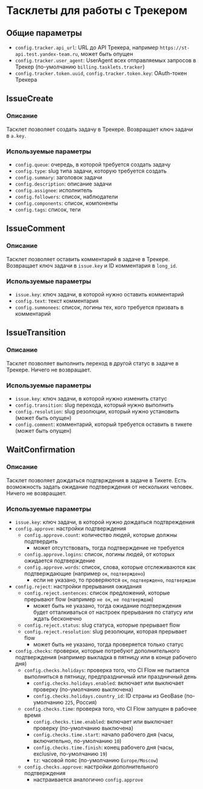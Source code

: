 # Тасклеты для работы с Трекером

## Общие параметры

- `config.tracker.api_url`: URL до API Трекера, например `https://st-api.test.yandex-team.ru`, может быть опущен
- `config.tracker.user_agent`: UserAgent всех отправляемых запросов в Трекер (по-умолчанию `billing.tasklets.tracker`)
- `config.tracker.token.uuid`, `config.tracker.token.key`: OAuth-токен Трекера

## IssueCreate

### Описание

Тасклет позволяет создать задачу в Трекере.
Возвращает ключ задачи в `a.key`.

### Используемые параметры

- `config.queue`: очередь, в которой требуется создать задачу
- `config.type`: slug типа задачи, которую требуется создать
- `config.summary`: заголовок задачи
- `config.description`: описание задачи
- `config.assignee`: исполнитель
- `config.followers`: список, наблюдатели
- `config.components`: список, компоненты
- `config.tags`: список, теги

## IssueComment

### Описание

Тасклет позволяет оставить комментарий в задаче в Трекере.
Возвращает ключ задачи в `issue.key` и ID комментария в `long_id`.

### Используемые параметры
- `issue.key`: ключ задачи, в которой нужно оставить комментарий
- `config.text`: текст комментария
- `config.summonees`: список, логины тех, кого требуется призвать в комментарий

## IssueTransition

### Описание

Тасклет позволяет выполнить переход в другой статус в задаче в Трекере.
Ничего не возвращает.

### Используемые параметры
- `issue.key`: ключ задачи, в которой нужно изменить статус
- `config.transition`: slug перехода, который нужно выполнить
- `config.resolution`: slug резолюции, который нужно установить (может быть опущен)
- `config.comment`: комментарий, который требуется оставить в тикете (может быть опущен)

## WaitConfirmation

### Описание

Тасклет позволяет дождаться подтврждения в задаче в Тикете.
Есть возможность задать ожидание подтверждения от нескольких человек.
Ничего не возвращает.

### Используемые параметры

- `issue.key`: ключ задачи, в которой нужно дождаться подтвреждения
- `config.approve`: настройки подтверждения
  - `config.approve.count`: количество людей, которые должны подтвердить
    - может отсутствовать, тогда подтверждение не требуется
  - `config.approve.logins`: список, логины людей, от которых ожидается подтверждение
  - `config.approve.words`: список, слова, которые отслеживаются как подтверждающие (например `ок`, `подтверждено`)
    - если не указано, то проверяются `ок`, `подтверждено`, `подтверждаю`
- `config.reject`: настройки прерывания ожидания
  - `config.reject.sentences`: список предложений, которые прерывают flow (например `не ок`, `не подтверждаю`)
    - может быть не указано, тогда ожидание подтверждения будет отталкиваться от настроек прерывания по статусу или ждать бесконечно
  - `config.reject.status`: slug статуса, которые прерывает flow
  - `config.reject.resolution`: slug резолюции, которая прерывает flow
    - может быть не указано, тогда проверяется только статус
- `config.checks`: проверки, которые потребуют дополнительного подтверждения (например выкладка в пятницу или в конце рабочего дня)
  - `config.checks.holidays`: проверка того, что CI Flow не пытается выполниться в пятницу, предпраздничный или праздничный день
    - `config.checks.holidays.enabled`: включает или выключает проверку (по-умолчанию выключена)
    - `config.checks.holidays.country_id`: ID страны из GeoBase (по-умолчанию `225`, Россия)
  - `config.checks.time`: проверка того, что CI Flow запущен в рабочее время
    - `config.checks.time.enabled`: включает или выключает проверку (по-умолчанию выключена)
    - `config.checks.time.start`: начало рабочего дня (часы, включительно, по-умолчанию `10`)
    - `config.checks.time.finish`: конец рабочего дня (часы, exclusive, по-умолчанию `19`)
    - `tz`: часовой пояс (по-умолчанию `Europe/Moscow`)
  - `config.checks.approve`: настройки дополнительного подтверждения
    - настраивается аналогично `config.approve`
